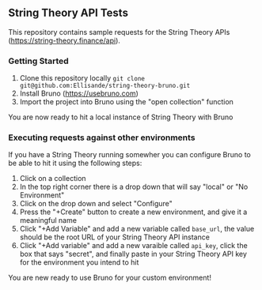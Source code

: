 ## String Theory API Tests

This repository contains sample requests for the String Theory APIs (https://string-theory.finance/api).

### Getting Started

1. Clone this repository locally `git clone git@github.com:Ellisande/string-theory-bruno.git`
2. Install Bruno (https://usebruno.com)
3. Import the project into Bruno using the "open collection" function

You are now ready to hit a local instance of String Theory with Bruno

### Executing requests against other environments

If you have a String Theory running somewher you can configure Bruno to be able to hit it using the following steps:

1. Click on a collection
2. In the top right corner there is a drop down that will say "local" or "No Environment"
3. Click on the drop down and select "Configure"
4. Press the "+Create" button to create a new environment, and give it a meaningful name
5. Click "+Add Variable" and add a new variable called `base_url`, the value should be the root URL of your String Theory API instance
6. Click "+Add variable" and add a new varaible called `api_key`, click the box that says "secret", and finally paste in your String Theory API key for the environment you intend to hit

You are new ready to use Bruno for your custom environment!
